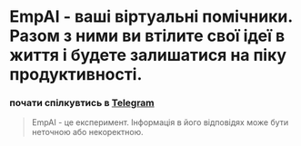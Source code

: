 

# EmpAI - ваші віртуальні помічники. Разом з ними ви втілите свої ідеї в життя і будете залишатися на піку продуктивності. 

### почати спілкувтись в [Telegram](https://t.me/empai_store_bot?start=__ref--001)



>EmpAI - це експеримент. Інформація в його відповідях може бути неточною або некоректною.

